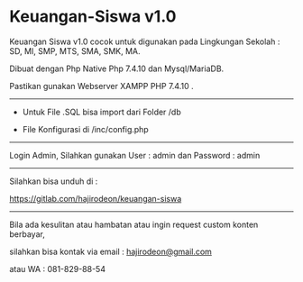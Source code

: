 # Keuangan-Siswa v1.0

Keuangan Siswa v1.0 cocok untuk digunakan pada Lingkungan Sekolah : SD, MI, SMP, MTS, SMA, SMK, MA.

Dibuat dengan Php Native Php 7.4.10 dan Mysql/MariaDB.


Pastikan gunakan Webserver XAMPP PHP 7.4.10 .


---

* Untuk File .SQL bisa import dari Folder /db

* File Konfigurasi di /inc/config.php


---

Login Admin, Silahkan gunakan User : admin dan Password : admin



---

Silahkan bisa unduh di : 

https://gitlab.com/hajirodeon/keuangan-siswa


---


Bila ada kesulitan atau hambatan atau ingin request custom konten berbayar, 

silahkan bisa kontak via email : hajirodeon@gmail.com 

atau WA : 081-829-88-54











